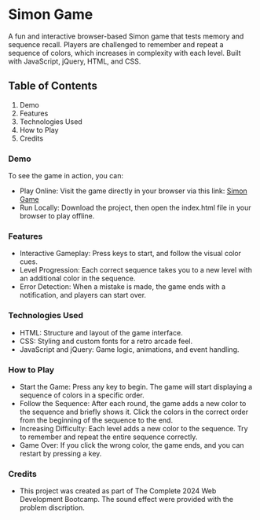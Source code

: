<h1>Simon Game</h1>
<p>A fun and interactive browser-based Simon game that tests memory and sequence recall. Players are challenged to remember and repeat a sequence of colors, which increases in complexity with each level. Built with JavaScript, jQuery, HTML, and CSS.
</p>
<h2>Table of Contents</h2>
<ol>
  <li>Demo</li>
  <li>Features</li>
  <li>Technologies Used</li>
  <li>How to Play</li>
  <li>Credits</li>
</ol>
<h3>Demo</h3>
<p>To see the game in action, you can:</p>
<ul>
  <li>Play Online: Visit the game directly in your browser via this link: <a href="https://katerynagurina.github.io/Project-Simon-Game/">Simon Game </a></li>
  <li>Run Locally: Download the project, then open the index.html file in your browser to play offline.</li>
</ul>

<h3>Features</h3>
<ul>
  <li>Interactive Gameplay: Press keys to start, and follow the visual color cues.</li>
  <li>Level Progression: Each correct sequence takes you to a new level with an additional color in the sequence.</li>
  <li>Error Detection: When a mistake is made, the game ends with a notification, and players can start over.</li>
</ul>

<h3>Technologies Used</h3>
<ul>
  <li>HTML: Structure and layout of the game interface.</li>
  <li>CSS: Styling and custom fonts for a retro arcade feel.</li>
  <li>JavaScript and jQuery: Game logic, animations, and event handling.</li>
</ul>

<h3>How to Play</h3>
<ul>
  <li>Start the Game: Press any key to begin. The game will start displaying a sequence of colors in a specific order.</li>
  <li>Follow the Sequence: After each round, the game adds a new color to the sequence and briefly shows it. Click the colors in the correct order from the beginning of the sequence to the end.</li>
  <li>Increasing Difficulty: Each level adds a new color to the sequence. Try to remember and repeat the entire sequence correctly. </li>
  <li>Game Over: If you click the wrong color, the game ends, and you can restart by pressing a key. </li>
</ul>

<h3>Credits</h3>
<ul>
  <li>This project was created as part of The Complete 2024 Web Development Bootcamp. The sound effect were provided with the problem discription. </li>
</ul>
